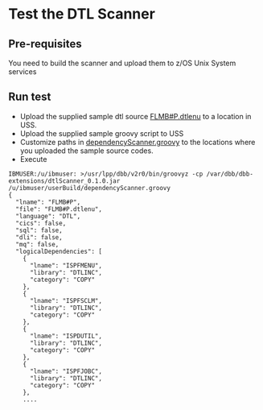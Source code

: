 # Test the DTL Scanner

## Pre-requisites 

You need to build the scanner and upload them to z/OS Unix System services

## Run test

* Upload the supplied sample dtl source [FLMB#P.dtlenu](dtl/FLMB#P.dtlenu) to a location in USS.
* Upload the supplied sample groovy script to USS
* Customize paths in [dependencyScanner.groovy](groovy/dependencyScanner.groovy) to the locations where you uploaded the sample source codes.
* Execute 

```
IBMUSER:/u/ibmuser: >/usr/lpp/dbb/v2r0/bin/groovyz -cp /var/dbb/dbb-extensions/dtlScanner_0.1.0.jar /u/ibmuser/userBuild/dependencyScanner.groovy
{
  "lname": "FLMB#P",
  "file": "FLMB#P.dtlenu",
  "language": "DTL",
  "cics": false,
  "sql": false,
  "dli": false,
  "mq": false,
  "logicalDependencies": [
    {
      "lname": "ISPFMENU",
      "library": "DTLINC",
      "category": "COPY"
    },
    {
      "lname": "ISPFSCLM",
      "library": "DTLINC",
      "category": "COPY"
    },
    {
      "lname": "ISPDUTIL",
      "library": "DTLINC",
      "category": "COPY"
    },
    {
      "lname": "ISPFJOBC",
      "library": "DTLINC",
      "category": "COPY"
    },
    ....
```